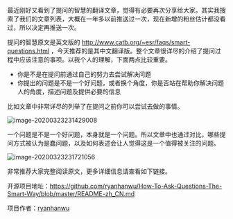 最近刚好又看到了提问的智慧的翻译文章，觉得有必要再次分享给大家。其实我搜索了我们的文章列表，大概在一年多以前推送过一次，现在新增的粉丝估计都没看过，所以决定再推送一次。

提问的智慧原文是英文版的 http://www.catb.org/~esr/faqs/smart-questions.html ，今天推荐的是其中文翻译版。整个文章很详尽的介绍了提问过程中应该注意的事项。以我个人的理解，下面两点比较重要。

* 你是不是在提问前通过自己的努力去尝试解决问题
* 你提出的问题是不是一个好问题，或者换个角度，你是否站在帮助你解决问题人的角度，描述问题及提供必要的信息

比如文章中非常详尽的列举了在提问之前你可以尝试去做的事情。

![image-20200323231429008](https://7465-test-3c9b5e-1-1301419220.tcb.qcloud.la/mac_github_images/compress_image-20200323231429008.png)

一个问题是不是一个好问题，本身就是一个问题。所以文章中也通过对比，哪些提问方式被认为是蠢问题，以及如何表述会让人觉得这是一个值得被关注的问题。

![image-20200323231721056](https://7465-test-3c9b5e-1-1301419220.tcb.qcloud.la/mac_github_images/compress_image-20200323231721056.png)

非常推荐大家完整阅读原文，更多详细信息请查看如下链接。

开源项目地址：https://github.com/ryanhanwu/How-To-Ask-Questions-The-Smart-Way/blob/master/README-zh_CN.md

项目作者：[ryanhanwu](https://github.com/ryanhanwu)